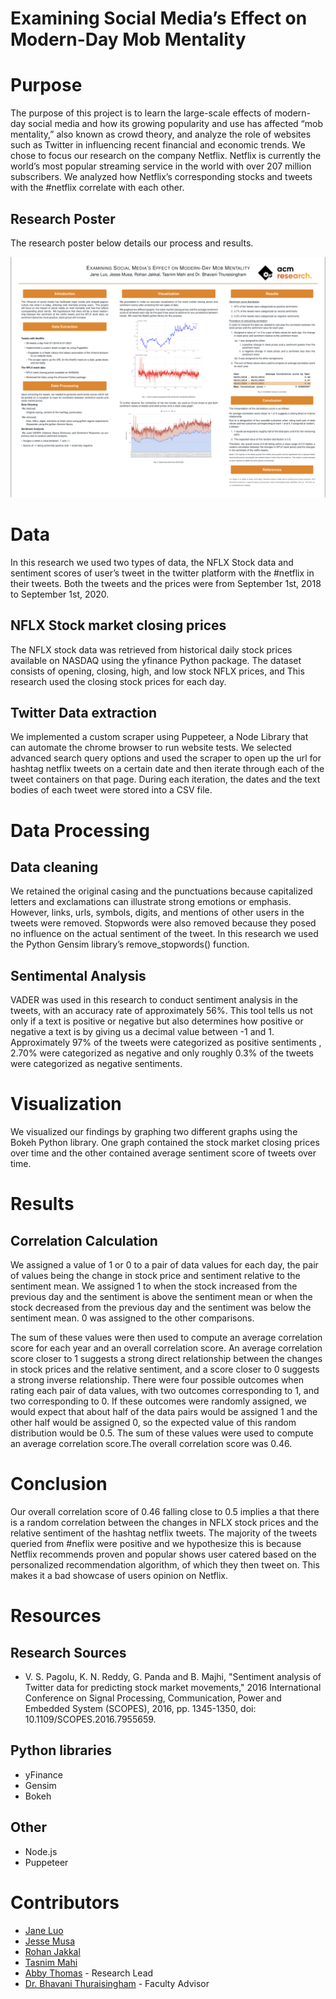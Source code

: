 # Examining Social Media’s Effect on Modern-Day Mob Mentality
# Purpose
The purpose of this project is to learn the large-scale effects of modern-day social media and how its growing popularity and use has affected “mob mentality,” also known as crowd theory, and analyze the role of websites such as Twitter in influencing recent financial and economic trends.
We chose to focus our research on the company Netflix. Netflix is currently the world’s most popular streaming service in the world with over 207 million subscribers. We analyzed how Netflix’s corresponding stocks and tweets with the #netflix correlate with each other.

## Research Poster
The research poster below details our process and results.

![Research_Poster.jpg](./Research_Poster.jpg)

# Data
In this research we used two types of data, the NFLX Stock data and sentiment scores of user’s tweet in the twitter platform with the #netflix in their tweets. Both the tweets and the prices were from September 1st, 2018 to September 1st, 2020.

## NFLX Stock market closing prices
The NFLX stock data was retrieved from historical daily stock prices available on NASDAQ using the yfinance Python package. The dataset consists of opening, closing, high, and low stock NFLX prices, and This research used the closing stock prices for each day.

## Twitter Data extraction
We implemented a custom scraper using Puppeteer, a Node Library that can automate the chrome browser to run website tests. We selected advanced search query options and used the scraper to open up the url for hashtag netflix tweets on a certain date and then iterate through each of the tweet containers on that page. During each iteration, the dates and the text bodies of each tweet were stored into a CSV file.

# Data Processing
## Data cleaning
We retained the original casing and the punctuations because capitalized letters and exclamations can illustrate strong emotions or emphasis. However, links, urls, symbols, digits, and mentions of other users in the tweets were removed. Stopwords were also removed because they posed no influence on the actual sentiment of the tweet. In this research we used the Python Gensim library’s remove_stopwords() function. 

## Sentimental Analysis
VADER was used in this research to conduct sentiment analysis in the tweets, with an accuracy rate of approximately 56%. This tool tells us not only if a text is positive or negative but also determines how positive or negative a text is by giving us a decimal value between -1 and 1. Approximately 97% of the tweets were categorized as positive sentiments , 2.70% were categorized as negative and only roughly 0.3% of the tweets were categorized as negative sentiments. 

# Visualization
We visualized our findings by graphing two different graphs using the Bokeh Python library. One graph contained the stock market closing prices over time and the other contained average sentiment score of tweets over time. 

# Results
## Correlation Calculation

We assigned a value of 1 or 0 to a pair of data values for each day, the pair of values being the change in stock price and sentiment relative to the sentiment mean. We assigned 1 to when the stock increased from the previous day and the sentiment is above the sentiment mean or when the stock decreased from the previous day and the sentiment was below the sentiment mean. 0 was assigned to the other comparisons. 

The sum of these values were then used to compute an average correlation score for each year and an overall correlation score. An average correlation score closer to 1 suggests a strong direct relationship between the changes in stock prices and the relative sentiment, and a score closer to 0 suggests a strong inverse relationship. There were four possible outcomes when rating each pair of data values, with two outcomes corresponding to 1, and two corresponding to 0. If these outcomes were randomly assigned, we would expect that about half of the data pairs would be assigned 1 and the other half would be assigned 0, so the expected value of this random distribution would be 0.5. 
The sum of these values were used to compute an average correlation score.The overall correlation score was 0.46.

# Conclusion
Our overall correlation score of 0.46 falling close to 0.5 implies a that there is a random correlation between the changes in NFLX stock prices and the relative sentiment of the hashtag netflix tweets. The majority of the tweets queried from #neflix were positive and we hypothesize this is because Netflix recommends proven and popular shows user catered based on the personalized recommendation algorithm, of which they then tweet on. This makes it a bad showcase of users opinion on Netflix.

# Resources
## Research Sources
- V. S. Pagolu, K. N. Reddy, G. Panda and B. Majhi, "Sentiment analysis of Twitter data for predicting stock market movements," 2016 International Conference on Signal Processing, Communication, Power and Embedded System (SCOPES), 2016, pp. 1345-1350, doi: 10.1109/SCOPES.2016.7955659.

## Python libraries
- yFinance
- Gensim
- Bokeh

## Other
- Node.js
- Puppeteer

# Contributors
- [Jane Luo](https://github.com/jane-luo)
- [Jesse Musa](https://github.com/jesse51002)
- [Rohan Jakkal](https://github.com/SharpPig)
- [Tasnim Mahi](https://github.com/mahimahithefish)
- [Abby Thomas](https://github.com/thomasabigail) - Research Lead
- [Dr. Bhavani Thuraisingham](https://personal.utdallas.edu/~bhavani.thuraisingham/) - Faculty Advisor
